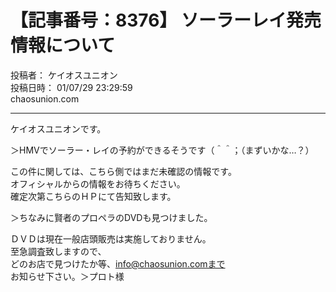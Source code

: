 # 【記事番号：8376】 ソーラーレイ発売情報について

投稿者： ケイオスユニオン  
投稿日時： 01/07/29 23:29:59  
chaosunion.com

---

ケイオスユニオンです。  
  
＞HMVでソーラー・レイの予約ができるそうです（＾＾；（まずいかな…？）  
  
この件に関しては、こちら側ではまだ未確認の情報です。  
オフィシャルからの情報をお待ちください。  
確定次第こちらのＨＰにて告知致します。  
  
＞ちなみに賢者のプロペラのDVDも見つけました。  
  
ＤＶＤは現在一般店頭販売は実施しておりません。  
至急調査致しますので、  
どのお店で見つけたか等、info@chaosunion.comまで  
お知らせ下さい。＞プロト様  
